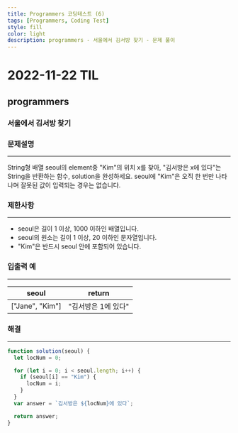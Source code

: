 ```yaml
---
title: Programmers 코딩테스트 (6)
tags: [Programmers, Coding Test]
style: fill
color: light
description: programmers - 서울에서 김서방 찾기 - 문제 풀이
---
```


# 2022-11-22 TIL

## programmers

### 서울에서 김서방 찾기

### 문제설명

---

String형 배열 seoul의 element중 "Kim"의 위치 x를 찾아, "김서방은 x에 있다"는 String을 반환하는 함수, solution을 완성하세요. seoul에 "Kim"은 오직 한 번만 나타나며 잘못된 값이 입력되는 경우는 없습니다.

### 제한사항

---

- seoul은 길이 1 이상, 1000 이하인 배열입니다.
- seoul의 원소는 길이 1 이상, 20 이하인 문자열입니다.
- "Kim"은 반드시 seoul 안에 포함되어 있습니다.

### 입출력 예

---

| seoul           | return              |
| --------------- | ------------------- |
| ["Jane", "Kim"] | "김서방은 1에 있다" |

### 해결

---

```jsx
function solution(seoul) {
  let locNum = 0;

  for (let i = 0; i < seoul.length; i++) {
    if (seoul[i] == "Kim") {
      locNum = i;
    }
  }
  var answer = `김서방은 ${locNum}에 있다`;

  return answer;
}
```
